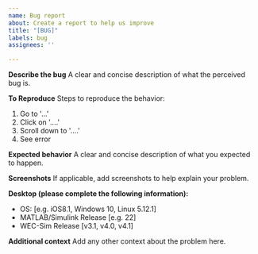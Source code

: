 ```yaml
---
name: Bug report
about: Create a report to help us improve
title: "[BUG]"
labels: bug
assignees: ''

---
```


**Describe the bug**
A clear and concise description of what the perceived bug is.

**To Reproduce**
Steps to reproduce the behavior:
1. Go to '...'
2. Click on '....'
3. Scroll down to '....'
4. See error

**Expected behavior**
A clear and concise description of what you expected to happen.

**Screenshots**
If applicable, add screenshots to help explain your problem.

**Desktop (please complete the following information):**
 - OS: [e.g. iOS8.1, Windows 10, Linux 5.12.1]
 - MATLAB/Simulink Release [e.g. 22]
 - WEC-Sim Release [v3.1, v4.0, v4.1]

**Additional context**
Add any other context about the problem here.
